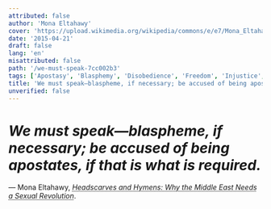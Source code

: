 ```yaml
---
attributed: false
author: 'Mona Eltahawy'
cover: 'https://upload.wikimedia.org/wikipedia/commons/e/e7/Mona_Eltahawy_2011.jpg'
date: '2015-04-21'
draft: false
lang: 'en'
misattributed: false
path: '/we-must-speak-7cc002b3'
tags: ['Apostasy', 'Blasphemy', 'Disobedience', 'Freedom', 'Injustice', 'Justice', 'Opperssion']
title: 'We must speak—blaspheme, if necessary; be accused of being apostates, if that is what is required.'
unverified: false
---
```


# *We must speak—blaspheme, if necessary; be accused of being apostates, if that is what is required.*
&mdash; Mona Eltahawy, <cite><abbr title="ISBN-13: 9780865478039">Headscarves and Hymens: Why the Middle East Needs a Sexual Revolution</abbr></cite>.
